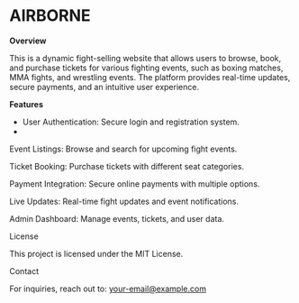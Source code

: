 # AIRBORNE

**Overview**

This is a dynamic fight-selling website that allows users to browse, book, and purchase tickets for various fighting events, such as boxing matches, MMA fights, and wrestling events. The platform provides real-time updates, secure payments, and an intuitive user experience.

**Features**

*  User Authentication: Secure login and registration system.
*  

 Event Listings: Browse and search for upcoming fight events.

Ticket Booking: Purchase tickets with different seat categories.

Payment Integration: Secure online payments with multiple options.

Live Updates: Real-time fight updates and event notifications.

Admin Dashboard: Manage events, tickets, and user data.


License

This project is licensed under the MIT License.

Contact

For inquiries, reach out to: your-email@example.com
